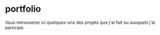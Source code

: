 # portfolio

Vous retrouverez ici quelques-uns des projets que j'ai fait ou auxquels j'ai participé.
